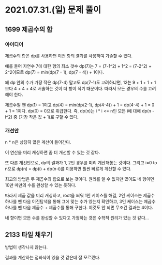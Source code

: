 # 2021.07.31.(일) 문제 풀이

## 1699 제곱수의 합

### 아이디어

제곱수의 합은 dp를 사용하면 이전 항의 결과를 사용하여 기술할 수 있다.

예를 들어 자연수 7에 대한 항의 최소 갯수 dp(7)는
7 = (7-1^2) + 1^2 = (7-2^2) + 2^2이므로
dp(7) = min(dp(7 - 1), dp(7 - 4)) + 1이다.

왜 dp 안의 수가 가장 작은 dp(7-4) 말고도 dp(7-1)도 고려하냐면, 12는 9 + 1 + 1 + 1보다 4 + 4 + 4로 서술하는 것이 더 항이 적기 때문이다. 따라서 모든 경우의 수를 고려해야 한다.

제곱수일 땐
dp(1) = 1이고
dp(4) = min(dp(2-1), dp(4-4)) + 1 = dp(4-4) + 1 = 0 + 1 = 1이다.
dp(0) = 0으로 취급한다.
즉, dp(n)는 i * i <= n인 모든 i에 대해 dp(n - i^2) 중 (가장 작은 값 + 1)로 구할 수 있다.

### 개선안

n * n은 상당히 많은 계산이 들어간다.

이 연산을 미리 캐싱하면 좀 더 개선할 수 있는 것 같다.

또 다른 개선안으로, dp의 결과가 1, 2인 경우를 미리 계산해놓는 것이다. 그리고 i=0 to n으로 dp(n) = dp(i) + dp(n-i)를 이용하면 훨씬 빠르게 계산할 수 있다.

최고의 방법은 두 제곱수의 합으로 보는 것이다.
원리를 알 수 없지만 많아도 네 항이면 10만 미만의 수를 완성할 수 있는 듯하다.

따라서 제곱 값을 미리 캐싱하고, root을 씌워 1인 케이스를 해결, 2인 케이스는 제곱수 하나를 뺀 다음 이진탐색을 통해 그에 맞는 수가 있는지 확인하고, 3인 케이스는 제곱수 하나를 뺀 다음 제곱수 + 제곱수를 통해 구한다. 이것도 안 되면 무조건 결과는 4이다.

네 항이면 모든 수를 완성할 수 있다고 가정하는 것은 수학적 원리가 있는 것 같다...

## 2133 타일 채우기

방법이 생각나지 않는다.

결과를 계산하는 점화식이 있을 것 같은데 잘 모르겠다.